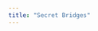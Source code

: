 ```yaml
---
title: "Secret Bridges"
---
```


<hero-mixed-cms section="aboutSecretBridges">

</hero-mixed-cms>

<content-navigator-cms section="aboutSecretBridges">


</content-navigator-cms>